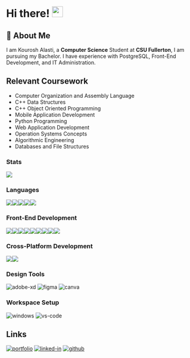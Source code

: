 # Hi there! <img src="https://media.giphy.com/media/hvRJCLFzcasrR4ia7z/giphy.gif" width="29px" height="29px">

## 🚀 About Me

I am Kourosh Alasti, a **Computer Science** Student at **CSU Fullerton**, I am pursuing my Bachelor. I have experience with PostgreSQL, Front-End Development, and IT Administration.

## Relevant Coursework
- Computer Organization and Assembly Language
- C++ Data Structures
- C++ Object Oriented Programming
- Mobile Application Development
- Python Programming
- Web Application Development
- Operation Systems Concepts
- Algorithmic Engineering
- Databases and File Structures

### Stats
<img src="https://github-readme-stats.vercel.app/api?username=kourosh-alasti&theme=gotham&show_icons=true&count_private=true">

### Languages
<img src="https://img.shields.io/badge/javascript-%23323330.svg?style=for-the-badge&logo=javascript&logoColor=%23F7DF1E"><img src="https://img.shields.io/badge/typescript-%23007ACC.svg?style=for-the-badge&logo=typescript&logoColor=white"><img src="https://img.shields.io/badge/python-3670A0?style=for-the-badge&logo=python&logoColor=ffdd54"><img src="https://img.shields.io/badge/dart-%230175C2.svg?style=for-the-badge&logo=dart&logoColor=white"><img src="https://img.shields.io/badge/c++-%2300599C.svg?style=for-the-badge&logo=c%2B%2B&logoColor=white">

### Front-End Development
<img src="https://img.shields.io/badge/html5-%23E34F26.svg?style=for-the-badge&logo=html5&logoColor=white"><img src="https://img.shields.io/badge/css3-%231572B6.svg?style=for-the-badge&logo=css3&logoColor=white"><img src="https://img.shields.io/badge/SASS-hotpink.svg?style=for-the-badge&logo=SASS&logoColor=white"><img src="https://img.shields.io/badge/Next-black?style=for-the-badge&logo=next.js&logoColor=white"><img src="https://img.shields.io/badge/tailwindcss-%2338B2AC.svg?style=for-the-badge&logo=tailwind-css&logoColor=white"><img src="https://img.shields.io/badge/react-%2320232a.svg?style=for-the-badge&logo=react&logoColor=%2361DAFB"><img src="https://img.shields.io/badge/node.js-6DA55F?style=for-the-badge&logo=node.js&logoColor=white"><img src="https://img.shields.io/badge/express.js-%23404d59.svg?style=for-the-badge&logo=express&logoColor=%2361DAFB"><img src="https://img.shields.io/badge/styled--components-DB7093?style=for-the-badge&logo=styled-components&logoColor=white">

### Cross-Platform Development
<img src="https://img.shields.io/badge/Flutter-%2302569B.svg?style=for-the-badge&logo=Flutter&logoColor=white"><img src="https://img.shields.io/badge/react_native-%2320232a.svg?style=for-the-badge&logo=react&logoColor=%2361DAFB">


### Design Tools
![adobe-xd](https://img.shields.io/badge/adobe_xd-470137?style=for-the-badge&logo=adobe-xd&logoColor=white)
![figma](https://img.shields.io/badge/figma-000000?style=for-the-badge&logo=figma&logoColor=white)
![canva](https://img.shields.io/badge/canva-00C4CC?style=for-the-badge&logo=canva&logoColor=white)


### Workspace Setup
![windows](https://img.shields.io/badge/Windows_10-0078D6?style=for-the-badge&logo=windows&logoColor=white)
![vs-code](https://img.shields.io/badge/VS_Code-007ACC?style=for-the-badge&logo=Visual-Studio-Code&logoColor=white)

## Links
[![portfolio](https://img.shields.io/badge/Portfolio-5340ff?style=for-the-badge&logo=Google-chrome&logoColor=white)](https://kouroshalasti.com/) [![linked-in](https://img.shields.io/badge/Linked_In-0077B5?style=for-the-badge&logo=LinkedIn&logoColor=white)](https://www.linkedin.com/in/kourosh-alasti/) [![github](https://img.shields.io/badge/GitHub-000000?style=for-the-badge&logo=GitHub&logoColor=white)](https://github.com/kourosh-alasti)
